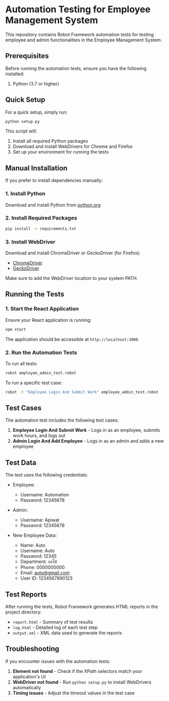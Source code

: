 # Automation Testing for Employee Management System

This repository contains Robot Framework automation tests for testing employee and admin functionalities in the Employee Management System.

## Prerequisites

Before running the automation tests, ensure you have the following installed:

1. Python (3.7 or higher)

## Quick Setup

For a quick setup, simply run:

```bash
python setup.py
```

This script will:
1. Install all required Python packages
2. Download and install WebDrivers for Chrome and Firefox
3. Set up your environment for running the tests

## Manual Installation

If you prefer to install dependencies manually:

### 1. Install Python

Download and install Python from [python.org](https://www.python.org/downloads/)

### 2. Install Required Packages

```bash
pip install -r requirements.txt
```

### 3. Install WebDriver

Download and install ChromeDriver or GeckoDriver (for Firefox):

- [ChromeDriver](https://sites.google.com/chromium.org/driver/)
- [GeckoDriver](https://github.com/mozilla/geckodriver/releases)

Make sure to add the WebDriver location to your system PATH.

## Running the Tests

### 1. Start the React Application

Ensure your React application is running:

```bash
npm start
```

The application should be accessible at `http://localhost:3000`.

### 2. Run the Automation Tests

To run all tests:

```bash
robot employee_admin_test.robot
```

To run a specific test case:

```bash
robot -t "Employee Login And Submit Work" employee_admin_test.robot
```

## Test Cases

The automation test includes the following test cases:

1. **Employee Login And Submit Work** - Logs in as an employee, submits work hours, and logs out
2. **Admin Login And Add Employee** - Logs in as an admin and adds a new employee

## Test Data

The test uses the following credentials:

- Employee:
  - Username: Automation
  - Password: 12345678

- Admin:
  - Username: Apiwat
  - Password: 12345678

- New Employee Data:
  - Name: Auto
  - Username: Auto
  - Password: 12345
  - Department: ออโต้
  - Phone: 0000000000
  - Email: auto@gmail.com
  - User ID: 1234567890123

## Test Reports

After running the tests, Robot Framework generates HTML reports in the project directory:
- `report.html` - Summary of test results
- `log.html` - Detailed log of each test step
- `output.xml` - XML data used to generate the reports

## Troubleshooting

If you encounter issues with the automation tests:

1. **Element not found** - Check if the XPath selectors match your application's UI
2. **WebDriver not found** - Run `python setup.py` to install WebDrivers automatically
3. **Timing issues** - Adjust the timeout values in the test case 